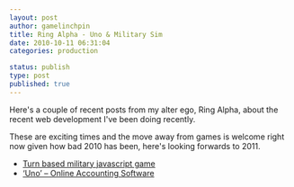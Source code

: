 ```yaml
---
layout: post
author: gamelinchpin
title: Ring Alpha - Uno & Military Sim
date: 2010-10-11 06:31:04
categories: production

status: publish
type: post
published: true
---
```

Here's a couple of recent posts from my alter ego, Ring Alpha, about the
recent web development I've been doing recently.

These are exciting times and the move away from games is welcome right
now given how bad 2010 has been, here's looking forwards to 2011.

-   [Turn based military javascript
    game](http://ringalpha.com/blog/contract-turn-based-military-javascript-game/)
-   [‘Uno’ – Online Accounting
    Software](http://ringalpha.com/blog/contract-uno-online-accounting-software/)

